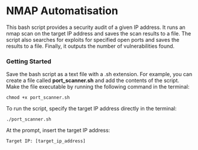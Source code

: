 # NMAP Automatisation
This bash script provides a security audit of a given IP address. It runs an nmap scan on the target IP address and saves the scan results to a file. The script also searches for exploits for specified open ports and saves the results to a file. Finally, it outputs the number of vulnerabilities found.

### Getting Started
Save the bash script as a text file with a .sh extension. For example, you can create a file called **port_scanner.sh** and add the contents of the script.
Make the file executable by running the following command in the terminal:

`chmod +x port_scanner.sh`

To run the script, specify the target IP address directly in the terminal:

`./port_scanner.sh`

At the prompt, insert the target IP address:

`Target IP: [target_ip_address]`
